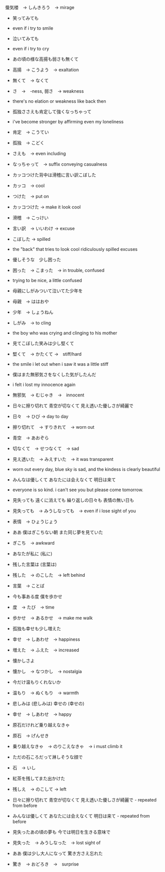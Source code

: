 蜃気楼　→ しんきろう　→ mirage

- 笑ってみても
- even if i try to smile

- 泣いてみても
- even if i try to cry

- あの頃の様な高揚も弱さも無くて
- 高揚　→ こうよう　→ exaltation
- 無くて　→ なくて
- さ　→　-ness, 弱さ　→ weakness
- there's no elation or weakness like back then

- 孤独ささえも肯定して強くなっちゃって
- i've become stronger by affirming even my loneliness
- 肯定　→ こうてい　
- 孤独　→ こどく
- さえも　→ even including
- なっちゃって　→ suffix conveying casualness

- カッコつけた背中は滑稽に言い訳こぼした
- カッコ　→ cool
- つけた　→ put on
- カッコつけた → make it look cool
- 滑稽　→ こっけい　
- 言い訳　→ いいわけ → excuse
- こぼした → spilled
- the "back" that tries to look cool ridiculously spilled excuses

- 優しそうな　少し困った
- 困った　→ こまった　→ in trouble, confused
- trying to be nice, a little confused

- 母親にしがみついて泣いてた少年を
- 母親　→ ははおや　
- 少年　→ しょうねん
- しがみ　→ to cling
- the boy who was crying and clinging to his mother

- 見てこぼした笑みは少し堅くて
- 堅くて　→ かたくて →　stiff/hard
- the smile i let out when i saw it was a little stiff

- 僕はまた無邪気さをなくした気がしたんだ
- i felt i lost my innocence again
- 無邪気　→ むじゃき　→　innocent

- 日々に擦り切れて 青空が切なくて 見え透いた優しさが綺麗で
- 日々　→ ひび → day to day
- 擦り切れて　→ すりきれて　→ worn out
- 青空　→ あおぞら
- 切なくて　→ せつなくて　→ sad
- 見え透いた　→ みえすいた　→ it was transparent
- worn out every day, blue sky is sad, and the kindess is clearly beautiful

- みんなは優しくて あなたには会えなくて 明日は来て
- everyone is so kind.  i can't see you but please come tomorrow.

- 見失っても 遠くに消えても 繰り返しの日々も 表情の無い日も
- 見失っても　→ みうしなっても　→ even if i lose sight of you
- 表情　→ ひょうじょう　

- ああ 僕はぎこちない朝 また同じ夢を見ていた
- ぎこち　→ awkward

- あなたが私に (私に)

- 残した言葉は (言葉は)
- 残した　→ のこした　→ left behind
- 言葉　→ ことば

- 今も事ある度 僕を歩かせ
- 度　→ たび　→ time
- 歩かせ　→ あるかせ　→ make me walk

- 孤独も幸せも少し増えた
- 幸せ　→ しあわせ　→ happiness
- 増えた　→ ふえた　→ increased

- 懐かしさよ
- 懐かし　→ なつかし　→ nostalgia

- 今だけ温もりくれないか
- 温もり　→ ぬくもり　→ warmth

- 悲しみは (悲しみは) 幸せの (幸せの)
- 幸せ　→ しあわせ　→ happy

- 原石だけれど乗り越えなきゃ
- 原石　→ げんせき
- 乗り越えなきゃ　→ のりこえなきゃ　→ i must climb it

- ただの石ころだって淋しそうな顔で
- 石　→ いし

- 紅茶を残してまた出かけた
- 残しえ　→ のこして → left

- 日々に擦り切れて 青空が切なくて 見え透いた優しさが綺麗で - repeated from before
- みんなは優しくて あなたには会えなくて 明日は来て - repeated from before

- 見失ったあの頃の夢も 今では明日を生きる意味で
- 見失った　→ みうしなった　→ lost sight of

- ああ 僕は少し大人になって 驚き方さえ忘れた
- 驚き　→ おどろき　→　surprise